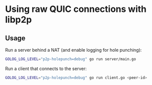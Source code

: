 # Using raw QUIC connections with libp2p

## Usage

Run a server behind a NAT (and enable logging for hole punching):
```sh
GOLOG_LOG_LEVEL="p2p-holepunch=debug" go run server/main.go
```

Run a client that connects to the server:
```sh
GOLOG_LOG_LEVEL="p2p-holepunch=debug" go run client.go <peer-id>
```
